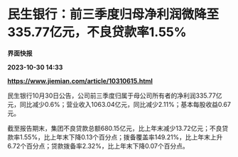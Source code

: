 # 民生银行：前三季度归母净利润微降至335.77亿元，不良贷款率1.55%
**界面快报**

**2023-10-30 14:33**

**https://www.jiemian.com/article/10310615.html**

民生银行10月30日公告，公司前三季度归属于母公司所有者的净利润335.77亿元，同比减少0.6%；营业收入1063.04亿元，同比减少2.11%；基本每股收益0.67元。

截至报告期末，集团不良贷款总额680.15亿元，比上年末减少13.72亿元；不良贷款率1.55%，比上年末下降0.13个百分点；拨备覆盖率149.21%，比上年末上升6.72个百分点；贷款拨备率2.32%，比上年末下降0.07个百分点。